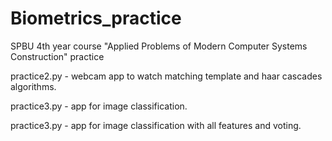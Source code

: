 # Biometrics_practice
SPBU 4th year course "Applied Problems of Modern Computer Systems Construction" practice

practice2.py - webcam app to watch matching template and haar cascades algorithms.

practice3.py - app for image classification.

practice3.py - app for image classification with all features and voting.

